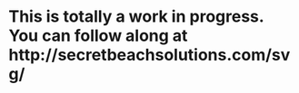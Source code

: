 <h1>This is totally a work in progress. You can follow along at http://secretbeachsolutions.com/svg/</h1>
